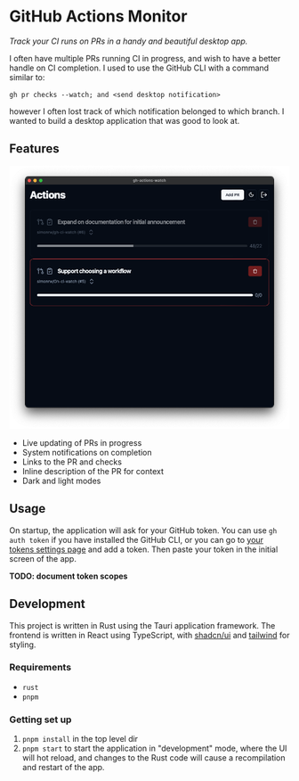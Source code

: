 # GitHub Actions Monitor

_Track your CI runs on PRs in a handy and beautiful desktop app._

I often have multiple PRs running CI in progress, and wish to have a better handle on CI completion. I used to use the GitHub CLI with a command similar to:

```fish
gh pr checks --watch; and <send desktop notification>
```
however I often lost track of which notification belonged to which branch. I wanted to build a desktop application that was good to look at.


## Features

![Screenshot](./.github/docs/screenshot.png)

* Live updating of PRs in progress
* System notifications on completion
* Links to the PR and checks
* Inline description of the PR for context
* Dark and light modes

## Usage

On startup, the application will ask for your GitHub token. You can use `gh auth token` if you have installed the GitHub CLI, or you can go to [your tokens settings page](https://github.com/settings/tokens?type=beta) and add a token. Then paste your token in the initial screen of the app.

**TODO: document token scopes**



## Development

This project is written in Rust using the Tauri application framework.
The frontend is written in React using TypeScript, with [shadcn/ui](https://ui.shadcn.com/) and [tailwind](https://tailwindcss.com/) for styling.

### Requirements

* `rust`
* `pnpm`

### Getting set up

1. `pnpm install` in the top level dir
2. `pnpm start` to start the application in "development" mode, where the UI will hot reload, and changes to the Rust code will cause a recompilation and restart of the app.

